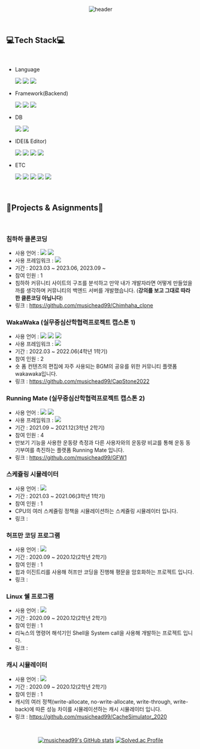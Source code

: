 <div align="center">
  
![header](https://capsule-render.vercel.app/api?type=Rounded&color=auto&height=300&section=header&text=SeongGu%20Jeong&fontSize=90&fontColor=FFFFFF)  
</div>

&nbsp;
&nbsp;

## 💻Tech Stack💻

&nbsp;

* Language
  
  ![](https://img.shields.io/badge/Java-007396?style=flat&logo=OpenJDK&logoColor=white)
  ![](https://img.shields.io/badge/Python-3776AB?style=flat&logo=Python&logoColor=white)
  ![](https://img.shields.io/badge/C-A8B9CC?style=flat&logo=C&logoColor=white)

* Framework(Backend)
  
  ![](https://img.shields.io/badge/Spring%20Boot-6DB33F?style=flat&logo=Spring%20Boot&logoColor=white)
  ![](https://img.shields.io/badge/Spring-6DB33F?style=flat&logo=Spring&logoColor=white)
  ![](https://img.shields.io/badge/Flask-000000?style=flat&logo=Flask&logoColor=white)

* DB
  
  ![](https://img.shields.io/badge/MySQL-4479A1?style=flat&logo=MySQL&logoColor=white)
  ![](https://img.shields.io/badge/H2-4053D6?style=flat&logo=Amazon%20DynamoDB&logoColor=white)

* IDE(& Editor)
  
  ![](https://img.shields.io/badge/IntelliJ%20IDEA-000000?style=flat&logo=IntelliJ%20IDEA&logoColor=white)
  ![](https://img.shields.io/badge/Visual%20Studio%20Code-007ACC?style=flat&logo=Visual%20Studio%20Code&logoColor=white)
  ![](https://img.shields.io/badge/Vim-019733?style=flat&logo=Vim&logoColor=white)
  ![](https://img.shields.io/badge/Eclipse%20IDE-2C2255?style=flat&logo=Eclipse%20IDE&logoColor=white)

* ETC

  ![](https://img.shields.io/badge/Git-F05032?style=flat&logo=Git&logoColor=white)
  ![](https://img.shields.io/badge/GitHub-181717?style=flat&logo=GitHub&logoColor=white)
  ![](https://img.shields.io/badge/Linux-FCC624?style=flat&logo=Linux&logoColor=black)
  ![](https://img.shields.io/badge/Ubuntu-E95420?style=flat&logo=Ubuntu&logoColor=white)
  ![](https://img.shields.io/badge/GraphQL-E10098?style=flat&logo=GraphQL&logoColor=white)

&nbsp;
&nbsp;

## 📝Projects & Asignments📝

&nbsp;

### 침하하 클론코딩
  * 사용 언어 : ![](https://img.shields.io/badge/Java-007396?style=flat&logo=OpenJDK&logoColor=white) ![](https://img.shields.io/badge/H2-4053D6?style=flat&logo=Amazon%20DynamoDB&logoColor=white)
  * 사용 프레임워크 : ![](https://img.shields.io/badge/Spring%20Boot-6DB33F?style=flat&logo=Spring%20Boot&logoColor=white)
  * 기간 : 2023.03 ~ 2023.06, 2023.09 ~
  * 참여 인원 : 1
  * 침하하 커뮤니티 사이트의 구조를 분석하고 만약 내가 개발자라면 어떻게 만들었을까를 생각하며 커뮤니티의 백엔드 서버를 개발했습니다. (**강의를 보고 그대로 따라한 클론코딩 아닙니다**)
  * 링크 : https://github.com/musichead99/Chimhaha_clone
 
### WakaWaka (실무중심산학협력프로젝트 캡스톤 1)
  * 사용 언어 : ![](https://img.shields.io/badge/Java-007396?style=flat&logo=OpenJDK&logoColor=white) ![](https://img.shields.io/badge/H2-4053D6?style=flat&logo=Amazon%20DynamoDB&logoColor=white) 
  ![](https://img.shields.io/badge/GraphQL-E10098?style=flat&logo=GraphQL&logoColor=white)
  * 사용 프레임워크 : ![](https://img.shields.io/badge/Spring%20Boot-6DB33F?style=flat&logo=Spring%20Boot&logoColor=white)
  * 기간 : 2022.03 ~ 2022.06(4학년 1학기)
  * 참여 인원 : 2
  * 숏 폼 컨텐츠의 편집에 자주 사용되는 BGM의 공유를 위한 커뮤니티 플랫폼 wakawaka입니다.
  * 링크 : https://github.com/musichead99/CapStone2022

### Running Mate (실무중심산학협력프로젝트 캡스톤 2)
  * 사용 언어 : ![](https://img.shields.io/badge/Python-3776AB?style=flat&logo=Python&logoColor=white) ![](https://img.shields.io/badge/MySQL-4479A1?style=flat&logo=MySQL&logoColor=white) 
  * 사용 프레임워크 : ![](https://img.shields.io/badge/Flask-000000?style=flat&logo=Flask&logoColor=white)
  * 기간 : 2021.09 ~ 2021.12(3학년 2학기)
  * 참여 인원 : 4
  * 만보기 기능을 사용한 운동량 측정과 다른 사용자와의 운동량 비교를 통해 운동 동기부여를 촉진하는 플랫폼 Running Mate 입니다.
  * 링크 : https://github.com/musichead99/GFW1

### 스케쥴링 시뮬레이터
   * 사용 언어 : ![](https://img.shields.io/badge/C-A8B9CC?style=flat&logo=C&logoColor=white)
   * 기간 : 2021.03 ~ 2021.06(3학년 1학기)
   * 참여 인원 : 1
   * CPU의 여러 스케쥴링 정책을 시뮬레이션하는 스케쥴링 시뮬레이터 입니다.
   * 링크 :
     
### 허프만 코딩 프로그램
  * 사용 언어 : ![](https://img.shields.io/badge/C-A8B9CC?style=flat&logo=C&logoColor=white)
  * 기간 : 2020.09 ~ 2020.12(2학년 2학기)
  * 참여 인원 : 1
  * 힙과 이진트리를 사용해 허프만 코딩을 진행해 평문을 암호화하는 프로젝트 입니다.
  * 링크 :
     
### Linux 쉘 프로그램
  * 사용 언어 : ![](https://img.shields.io/badge/C-A8B9CC?style=flat&logo=C&logoColor=white)
  * 기간 : 2020.09 ~ 2020.12(2학년 2학기)
  * 참여 인원 : 1
  * 리눅스의 명령어 해석기인 Shell을 System call을 사용해 개발하는 프로젝트 입니다.
  * 링크 :

### 캐시 시뮬레이터
  * 사용 언어 : ![](https://img.shields.io/badge/C-A8B9CC?style=flat&logo=C&logoColor=white)
  * 기간 : 2020.09 ~ 2020.12(2학년 2학기)
  * 참여 인원 : 1
  * 캐시의 여러 정책(write-allocate, no-write-allocate, write-through, write-back)에 따른 성능 차이를 시뮬레이션하는 캐시 시뮬레이터 입니다.
  * 링크 : https://github.com/musichead99/CacheSimulator_2020

&nbsp;
&nbsp;

<div align="center">
  
[![musichead99's GitHub stats](https://github-readme-stats.vercel.app/api?username=musichead99)](https://github.com/musichead99/github-readme-stats)
[![Solved.ac Profile](http://mazassumnida.wtf/api/generate_badge?boj=musichead99)](https://solved.ac/musichead99)

</div>

<!--
**musichead99/musichead99** is a ✨ _special_ ✨ repository because its `README.md` (this file) appears on your GitHub profile.

Here are some ideas to get you started:

- 🔭 I’m currently working on ...
- 🌱 I’m currently learning ...
- 👯 I’m looking to collaborate on ...
- 🤔 I’m looking for help with ...
- 💬 Ask me about ...
- 📫 How to reach me: ...
- 😄 Pronouns: ...
- ⚡ Fun fact: ...
-->
